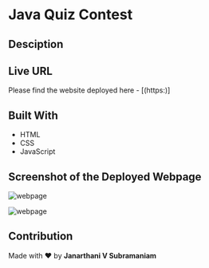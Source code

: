 # Java Quiz Contest

## Desciption


## Live URL
Please find the website deployed here - [(https:)]

## Built With
* HTML
* CSS
* JavaScript

## Screenshot of the Deployed Webpage
![webpage](./assets/images/)

![webpage](./assets/images/)

## Contribution
Made with :heart: by **Janarthani V Subramaniam**